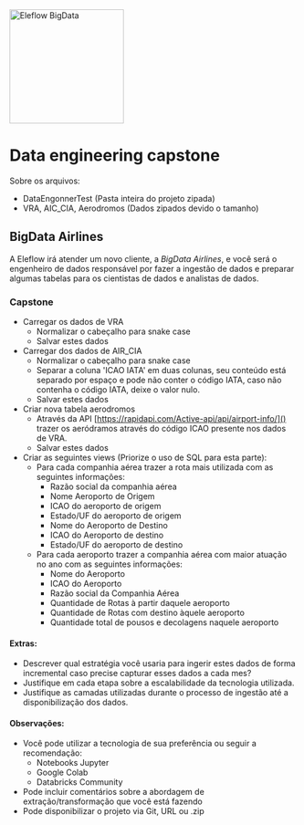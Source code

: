 <img src="https://cdn.eleflow.com.br/ef-web/wp-content/uploads/2016/08/21181642/Eleflow.png" alt="Eleflow BigData" width="200"/>

# Data engineering capstone
Sobre os arquivos:
- DataEngonnerTest (Pasta inteira do projeto zipada)
- VRA, AIC_CIA, Aerodromos (Dados zipados devido o tamanho)

## BigData Airlines

A Eleflow irá atender um novo cliente, a _BigData Airlines_, e você será o engenheiro de dados responsável por fazer a ingestão de dados e preparar algumas tabelas para os cientistas de dados e analistas de dados. 

### Capstone

- Carregar os dados de VRA
  - Normalizar o cabeçalho para snake case
  - Salvar estes dados
- Carregar dos dados de AIR_CIA
  - Normalizar o cabeçalho para snake case
  - Separar a coluna 'ICAO IATA' em duas colunas, seu conteúdo está separado por espaço e pode não conter o código IATA, caso não contenha o código IATA, deixe o valor nulo.
  - Salvar estes dados
- Criar nova tabela aerodromos
  - Através da API [https://rapidapi.com/Active-api/api/airport-info/]() trazer os aeródramos através do código ICAO presente nos dados de VRA.
  - Salvar estes dados
- Criar as seguintes views (Priorize o uso de SQL para esta parte):
  - Para cada companhia aérea trazer a rota mais utilizada com as seguintes informações:
    - Razão social da companhia aérea
    - Nome Aeroporto de Origem
    - ICAO do aeroporto de origem
    - Estado/UF do aeroporto de origem
    - Nome do Aeroporto de Destino
    - ICAO do Aeroporto de destino
    - Estado/UF do aeroporto de destino
  - Para cada aeroporto trazer a companhia aérea com maior atuação no ano com as seguintes informações:
    - Nome do Aeroporto
    - ICAO do Aeroporto
    - Razão social da Companhia Aérea
    - Quantidade de Rotas à partir daquele aeroporto
    - Quantidade de Rotas com destino àquele aeroporto
    - Quantidade total de pousos e decolagens naquele aeroporto

#### Extras:
  - Descrever qual estratégia você usaria para ingerir estes dados de forma incremental caso precise capturar esses dados a cada mes?
  - Justifique em cada etapa sobre a escalabilidade da tecnologia utilizada.
  - Justifique as camadas utilizadas durante o processo de ingestão até a disponibilização dos dados.

#### Observações:
   - Você pode utilizar a tecnologia de sua preferência ou seguir a recomendação:
     - Notebooks Jupyter
     - Google Colab
     - Databricks Community
   - Pode incluir comentários sobre a abordagem de extração/transformação que você está fazendo
   - Pode disponibilizar o projeto via Git, URL ou .zip
